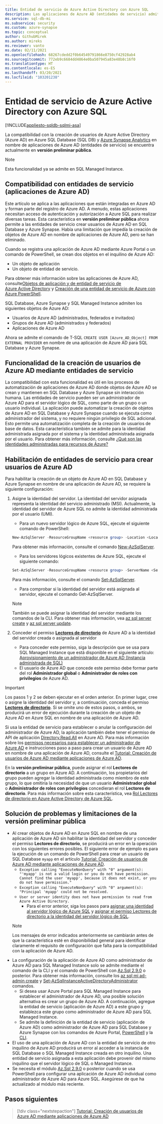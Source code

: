 ```yaml
---
title: Entidad de servicio de Azure Active Directory con Azure SQL
description: Las aplicaciones de Azure AD (entidades de servicio) admiten la creación de usuarios de Azure AD en Azure SQL Database, Azure SQL Managed Instance y Azure Synapse Analytics
ms.service: sql-db-mi
ms.subservice: security
ms.custom: azure-synapse
ms.topic: conceptual
author: GithubMirek
ms.author: mireks
ms.reviewer: vanto
ms.date: 02/11/2021
ms.openlocfilehash: 68267cdedd2f0b64549791866e8750cf42928ab4
ms.sourcegitcommit: 772eb9c6684dd4864e0ba507945a83e48b8c16f0
ms.translationtype: HT
ms.contentlocale: es-ES
ms.lasthandoff: 03/20/2021
ms.locfileid: "103201238"
---
```

# <a name="azure-active-directory-service-principal-with-azure-sql"></a>Entidad de servicio de Azure Active Directory con Azure SQL

[!INCLUDE[appliesto-sqldb-sqlmi-asa](../includes/appliesto-sqldb-sqlmi-asa.md)]

La compatibilidad con la creación de usuarios de Azure Active Directory (Azure AD) en Azure SQL Database (SQL DB) y [Azure Synapse Analytics](../../synapse-analytics/sql-data-warehouse/sql-data-warehouse-overview-what-is.md) en nombre de aplicaciones de Azure AD (entidades de servicio) se encuentra actualmente en **versión preliminar pública**.

> [!NOTE]
> Esta funcionalidad ya se admite en SQL Managed Instance.

## <a name="service-principal-azure-ad-applications-support"></a>Compatibilidad con entidades de servicio (aplicaciones de Azure AD)

Este artículo se aplica a las aplicaciones que están integradas en Azure AD y forman parte del registro de Azure AD. A menudo, estas aplicaciones necesitan acceso de autenticación y autorización a Azure SQL para realizar diversas tareas. Esta característica en **versión preliminar pública** ahora permite a las entidades de servicio crear usuarios de Azure AD en SQL Database y Azure Synapse. Había una limitación que impedía la creación de objetos de Azure AD en nombre de aplicaciones de Azure AD, pero se han eliminado.

Cuando se registra una aplicación de Azure AD mediante Azure Portal o un comando de PowerShell, se crean dos objetos en el inquilino de Azure AD:

- Un objeto de aplicación
- Un objeto de entidad de servicio.

Para obtener más información sobre las aplicaciones de Azure AD, consulte[Objetos de aplicación y de entidad de servicio de Azure Active Directory](../../active-directory/develop/app-objects-and-service-principals.md) y [Creación de una entidad de servicio de Azure con Azure PowerShell](/powershell/azure/create-azure-service-principal-azureps).

SQL Database, Azure Synapse y SQL Managed Instance admiten los siguientes objetos de Azure AD:

- Usuarios de Azure AD (administrados, federados e invitados)
- Grupos de Azure AD (administrados y federados)
- Aplicaciones de Azure AD 

Ahora se admite el comando de T-SQL `CREATE USER [Azure_AD_Object] FROM EXTERNAL PROVIDER` en nombre de una aplicación de Azure AD para SQL Database y Azure Synapse.

## <a name="functionality-of-azure-ad-user-creation-using-service-principals"></a>Funcionalidad de la creación de usuarios de Azure AD mediante entidades de servicio

La compatibilidad con esta funcionalidad es útil en los procesos de automatización de aplicaciones de Azure AD donde objetos de Azure AD se crean y mantienen en SQL Database y Azure Synapse sin interacción humana. Las entidades de servicio pueden ser un administrador de Azure AD para el servidor lógico de SQL, como parte de un grupo o un usuario individual. La aplicación puede automatizar la creación de objetos de Azure AD en SQL Database y Azure Synapse cuando se ejecuta como administrador del sistema, y no requiere ningún privilegio de SQL adicional. Esto permite una automatización completa de la creación de usuarios de base de datos. Esta característica también se admite para la identidad administrada asignada por el sistema y la identidad administrada asignada por el usuario. Para obtener más información, consulte [¿Qué son las identidades administradas para recursos de Azure?](../../active-directory/managed-identities-azure-resources/overview.md)

## <a name="enable-service-principals-to-create-azure-ad-users"></a>Habilitación de entidades de servicio para crear usuarios de Azure AD

Para habilitar la creación de un objeto de Azure AD en SQL Database y Azure Synapse en nombre de una aplicación de Azure AD, se requiere la siguiente configuración:

1. Asigne la identidad del servidor. La identidad del servidor asignada representa la identidad del servicio administrado (MSI). Actualmente, la identidad del servidor de Azure SQL no admite la identidad administrada por el usuario (UMI).
    - Para un nuevo servidor lógico de Azure SQL, ejecute el siguiente comando de PowerShell:
    
    ```powershell
    New-AzSqlServer -ResourceGroupName <resource group> -Location <Location name> -ServerName <Server name> -ServerVersion "12.0" -SqlAdministratorCredentials (Get-Credential) -AssignIdentity
    ```

    Para obtener más información, consulte el comando [New-AzSqlServer](/powershell/module/az.sql/new-azsqlserver).

    - Para los servidores lógicos existentes de Azure SQL, ejecute el siguiente comando:
    
    ```powershell
    Set-AzSqlServer -ResourceGroupName <resource group> -ServerName <Server name> -AssignIdentity
    ```

    Para más información, consulte el comando [Set-AzSqlServer](/powershell/module/az.sql/set-azsqlserver).

    - Para comprobar si la identidad del servidor está asignada al servidor, ejecute el comando Get-AzSqlServer.

    > [!NOTE]
    > También se puede asignar la identidad del servidor mediante los comandos de la CLI. Para obtener más información, vea [az sql server create](/cli/azure/sql/server#az-sql-server-create) y [az sql server update](/cli/azure/sql/server#az-sql-server-update).

2. Conceder el permiso [**Lectores de directorio**](../../active-directory/roles/permissions-reference.md#directory-readers) de Azure AD a la identidad del servidor creada o asignada al servidor
    - Para conceder este permiso, siga la descripción que se usa para SQL Managed Instance que está disponible en el siguiente artículo: [Aprovisionamiento de un administrador de Azure AD (Instancia administrada de SQL)](authentication-aad-configure.md?tabs=azure-powershell#provision-azure-ad-admin-sql-managed-instance)
    - El usuario de Azure AD que concede este permiso debe formar parte del rol **Administrador global** o **Administrador de roles con privilegios** de Azure AD.

> [!IMPORTANT]
> Los pasos 1 y 2 se deben ejecutar en el orden anterior. En primer lugar, cree o asigne la identidad del servidor y, a continuación, conceda el permiso [**Lectores de directorio**](../../active-directory/roles/permissions-reference.md#directory-readers). Si se omite uno de estos pasos, o ambos, se producirá un error de ejecución durante la creación de un objeto de Azure AD en Azure SQL en nombre de una aplicación de Azure AD.
>
> Si usa la entidad de servicio para establecer o anular la configuración del administrador de Azure AD, la aplicación también debe tener el permiso de API de aplicación [Directory.Read.All](/graph/permissions-reference#application-permissions-18) en Azure AD. Para más información sobre los [permisos necesarios para establecer un administrador de Azure AD](authentication-aad-service-principal-tutorial.md#permissions-required-to-set-or-unset-the-azure-ad-admin) e instrucciones paso a paso para crear un usuario de Azure AD en nombre de una aplicación de Azure AD, consulte el [Tutorial: Creación de usuarios de Azure AD mediante aplicaciones de Azure AD](authentication-aad-service-principal-tutorial.md).
>
> En la **versión preliminar pública**, puede asignar el rol **Lectores de directorio** a un grupo en Azure AD. A continuación, los propietarios del grupo pueden agregar la identidad administrada como miembro de este grupo, lo que omitiría la necesidad de que un usuario **Administrador global** o **Administrador de roles con privilegios** concedieran el rol **Lectores de directorio**. Para más información sobre esta característica, vea [Rol Lectores de directorio en Azure Active Directory de Azure SQL](authentication-aad-directory-readers-role.md).

## <a name="troubleshooting-and-limitations-for-public-preview"></a>Solución de problemas y limitaciones de la versión preliminar pública

- Al crear objetos de Azure AD en Azure SQL en nombre de una aplicación de Azure AD sin habilitar la identidad del servidor y conceder el permiso **Lectores de directorio**, se producirá un error en la operación con los siguientes errores posibles. El siguiente error de ejemplo es para la ejecución de un comando de PowerShell para crear un usuario de SQL Database `myapp` en el artículo [Tutorial: Creación de usuarios de Azure AD mediante aplicaciones de Azure AD](authentication-aad-service-principal-tutorial.md).
    - `Exception calling "ExecuteNonQuery" with "0" argument(s): "'myapp' is not a valid login or you do not have permission. Cannot find the user 'myapp', because it does not exist, or you do not have permission."`
    - `Exception calling "ExecuteNonQuery" with "0" argument(s): "Principal 'myapp' could not be resolved.`
    - `User or server identity does not have permission to read from Azure Active Directory.`
      - Para el error anterior, siga los pasos para [asignar una identidad al servidor lógico de Azure SQL](authentication-aad-service-principal-tutorial.md#assign-an-identity-to-the-azure-sql-logical-server) y [asignar el permiso Lectores de directorio a la identidad del servidor lógico de SQL](authentication-aad-service-principal-tutorial.md#assign-directory-readers-permission-to-the-sql-logical-server-identity).
    > [!NOTE]
    > Los mensajes de error indicados anteriormente se cambiarán antes de que la característica esté en disponibilidad general para identificar claramente el requisito de configuración que falta para la compatibilidad con la aplicación de Azure AD.
- La configuración de la aplicación de Azure AD como administrador de Azure AD para SQL Managed Instance solo se admite mediante el comando de la CLI y el comando de PowerShell con [Az.Sql 2.9.0](https://www.powershellgallery.com/packages/Az.Sql/2.9.0) o posterior. Para obtener más información, consulte los [az sql mi ad-admin create](/cli/azure/sql/mi/ad-admin#az-sql-mi-ad-admin-create) y [Set-AzSqlInstanceActiveDirectoryAdministrator](/powershell/module/az.sql/set-azsqlinstanceactivedirectoryadministrator) comandos. 
    - Si desea usar Azure Portal para SQL Managed Instance para establecer el administrador de Azure AD, una posible solución alternativa es crear un grupo de Azure AD. A continuación, agregue la entidad de servicio (aplicación de Azure AD) a este grupo y establezca este grupo como administrador de Azure AD para SQL Managed Instance.
    - Se admite la definición de la entidad de servicio (aplicación de Azure AD) como administrador de Azure AD para SQL Database y Azure Synapse con los comandos de Azure Portal, [PowerShell](authentication-aad-configure.md?tabs=azure-powershell#powershell-for-sql-database-and-azure-synapse) y la [CLI](authentication-aad-configure.md?tabs=azure-cli#powershell-for-sql-database-and-azure-synapse).
- El uso de una aplicación de Azure AD con la entidad de servicio de otro inquilino de Azure AD producirá un error al acceder a la instancia de SQL Database o SQL Managed Instance creada en otro inquilino. Una entidad de servicio asignada a esta aplicación debe provenir del mismo inquilino que el servidor lógico de SQL o Managed Instance.
- Se necesita el módulo [Az.Sql 2.9.0](https://www.powershellgallery.com/packages/Az.Sql/2.9.0) o posterior cuando se usa PowerShell para configurar una aplicación de Azure AD individual como administrador de Azure AD para Azure SQL. Asegúrese de que ha actualizado al módulo más reciente.

## <a name="next-steps"></a>Pasos siguientes

> [!div class="nextstepaction"]
> [Tutorial: Creación de usuarios de Azure AD mediante aplicaciones de Azure AD](authentication-aad-service-principal-tutorial.md)
